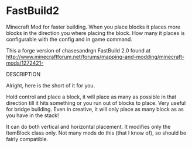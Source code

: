 # FastBuild2
Minecraft Mod for faster building. When you place blocks it places more blocks in the direction you where placing the block. How many it places is configurable with the config and in game command.

This a forge version of chasesandrgn FastBuild 2.0 found at http://www.minecraftforum.net/forums/mapping-and-modding/minecraft-mods/1272421-

DESCRIPTION

Alright, here is the short of it for you.

Hold control and place a block, it will place as many as possible in that direction till it hits something or you run out of blocks to place. Very useful for bridge building. Even in creative, it will only place as many block as as you have in the stack!

It can do both vertical and horizontal placement. It modifies only the ItemBlock class only. Not many mods do this (that I know of), so should be fairly compatible.
